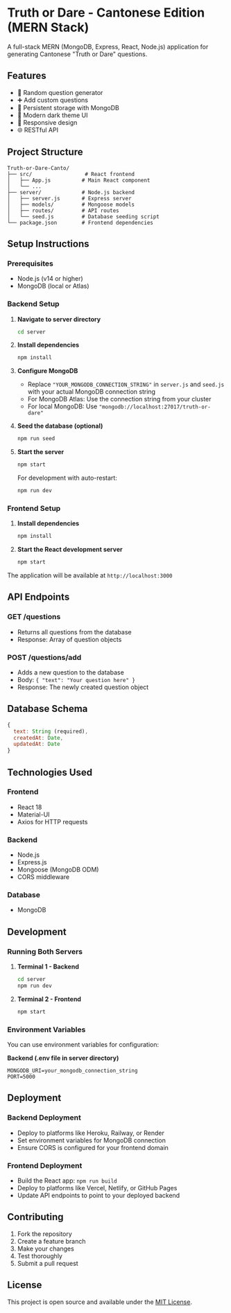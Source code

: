 # Truth or Dare - Cantonese Edition (MERN Stack)

A full-stack MERN (MongoDB, Express, React, Node.js) application for generating Cantonese "Truth or Dare" questions.

## Features

- 🎲 Random question generator
- ➕ Add custom questions
- 💾 Persistent storage with MongoDB
- 🎨 Modern dark theme UI
- 📱 Responsive design
- 🌐 RESTful API

## Project Structure

```
Truth-or-Dare-Canto/
├── src/                 # React frontend
│   ├── App.js          # Main React component
│   └── ...
├── server/             # Node.js backend
│   ├── server.js       # Express server
│   ├── models/         # Mongoose models
│   ├── routes/         # API routes
│   └── seed.js         # Database seeding script
└── package.json        # Frontend dependencies
```

## Setup Instructions

### Prerequisites
- Node.js (v14 or higher)
- MongoDB (local or Atlas)

### Backend Setup

1. **Navigate to server directory**
   ```bash
   cd server
   ```

2. **Install dependencies**
   ```bash
   npm install
   ```

3. **Configure MongoDB**
   - Replace `"YOUR_MONGODB_CONNECTION_STRING"` in `server.js` and `seed.js` with your actual MongoDB connection string
   - For MongoDB Atlas: Use the connection string from your cluster
   - For local MongoDB: Use `"mongodb://localhost:27017/truth-or-dare"`

4. **Seed the database (optional)**
   ```bash
   npm run seed
   ```

5. **Start the server**
   ```bash
   npm start
   ```
   
   For development with auto-restart:
   ```bash
   npm run dev
   ```

### Frontend Setup

1. **Install dependencies**
   ```bash
   npm install
   ```

2. **Start the React development server**
   ```bash
   npm start
   ```

The application will be available at `http://localhost:3000`

## API Endpoints

### GET /questions
- Returns all questions from the database
- Response: Array of question objects

### POST /questions/add
- Adds a new question to the database
- Body: `{ "text": "Your question here" }`
- Response: The newly created question object

## Database Schema

```javascript
{
  text: String (required),
  createdAt: Date,
  updatedAt: Date
}
```

## Technologies Used

### Frontend
- React 18
- Material-UI
- Axios for HTTP requests

### Backend
- Node.js
- Express.js
- Mongoose (MongoDB ODM)
- CORS middleware

### Database
- MongoDB

## Development

### Running Both Servers

1. **Terminal 1 - Backend**
   ```bash
   cd server
   npm run dev
   ```

2. **Terminal 2 - Frontend**
   ```bash
   npm start
   ```

### Environment Variables

You can use environment variables for configuration:

**Backend (.env file in server directory)**
```
MONGODB_URI=your_mongodb_connection_string
PORT=5000
```

## Deployment

### Backend Deployment
- Deploy to platforms like Heroku, Railway, or Render
- Set environment variables for MongoDB connection
- Ensure CORS is configured for your frontend domain

### Frontend Deployment
- Build the React app: `npm run build`
- Deploy to platforms like Vercel, Netlify, or GitHub Pages
- Update API endpoints to point to your deployed backend

## Contributing

1. Fork the repository
2. Create a feature branch
3. Make your changes
4. Test thoroughly
5. Submit a pull request

## License

This project is open source and available under the [MIT License](LICENSE).
